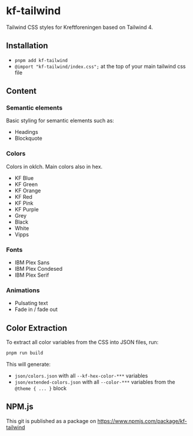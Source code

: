 # kf-tailwind

Tailwind CSS styles for Kreftforeningen based on Tailwind 4.

## Installation

- `pnpm add kf-tailwind`
- `@import "kf-tailwind/index.css";` at the top of your main tailwind css file

## Content

### Semantic elements

Basic styling for semantic elements such as:

- Headings
- Blockquote

### Colors

Colors in oklch. Main colors also in hex.

- KF Blue
- KF Green
- KF Orange
- KF Red
- KF Pink
- KF Purple
- Grey
- Black
- White
- Vipps

### Fonts

- IBM Plex Sans
- IBM Plex Condesed
- IBM Plex Serif

### Animations

- Pulsating text
- Fade in / fade out

## Color Extraction

To extract all color variables from the CSS into JSON files, run:

```sh
pnpm run build
```

This will generate:

- `json/colors.json` with all `--kf-hex-color-***` variables
- `json/extended-colors.json` with all `--color-***` variables from the `@theme { ... }` block

## NPM.js

This git is published as a package on https://www.npmjs.com/package/kf-tailwind
